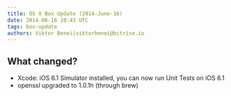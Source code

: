 ```yaml
---
title: OS X Box Update (2014-June-16)
date: 2014-06-16 10:43 UTC
tags: box-update
authors: Viktor Benei|viktorbenei@bitrise.io
---
```


## What changed?

- Xcode: iOS 6.1 Simulator installed, you can now run Unit Tests on iOS 6.1
- openssl upgraded to 1.0.1h (through brew)
